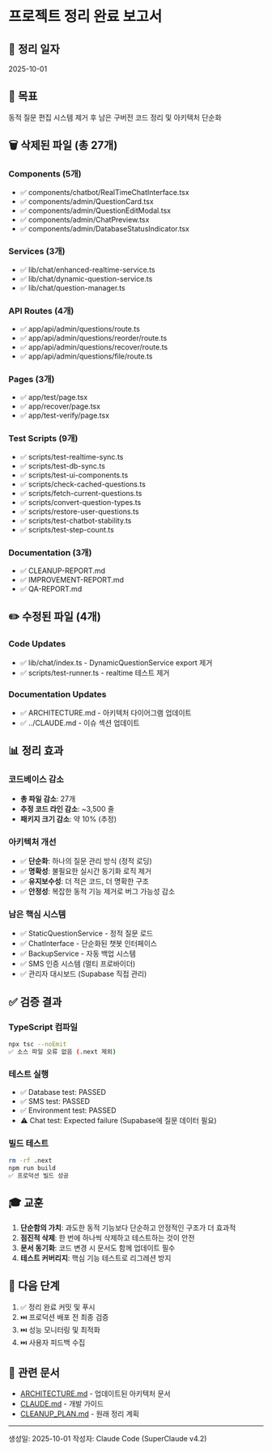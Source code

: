 # 프로젝트 정리 완료 보고서

## 📅 정리 일자
2025-10-01

## 🎯 목표
동적 질문 편집 시스템 제거 후 남은 구버전 코드 정리 및 아키텍처 단순화

## 🗑️ 삭제된 파일 (총 27개)

### Components (5개)
- ✅ components/chatbot/RealTimeChatInterface.tsx
- ✅ components/admin/QuestionCard.tsx
- ✅ components/admin/QuestionEditModal.tsx
- ✅ components/admin/ChatPreview.tsx
- ✅ components/admin/DatabaseStatusIndicator.tsx

### Services (3개)
- ✅ lib/chat/enhanced-realtime-service.ts
- ✅ lib/chat/dynamic-question-service.ts
- ✅ lib/chat/question-manager.ts

### API Routes (4개)
- ✅ app/api/admin/questions/route.ts
- ✅ app/api/admin/questions/reorder/route.ts
- ✅ app/api/admin/questions/recover/route.ts
- ✅ app/api/admin/questions/file/route.ts

### Pages (3개)
- ✅ app/test/page.tsx
- ✅ app/recover/page.tsx
- ✅ app/test-verify/page.tsx

### Test Scripts (9개)
- ✅ scripts/test-realtime-sync.ts
- ✅ scripts/test-db-sync.ts
- ✅ scripts/test-ui-components.ts
- ✅ scripts/check-cached-questions.ts
- ✅ scripts/fetch-current-questions.ts
- ✅ scripts/convert-question-types.ts
- ✅ scripts/restore-user-questions.ts
- ✅ scripts/test-chatbot-stability.ts
- ✅ scripts/test-step-count.ts

### Documentation (3개)
- ✅ CLEANUP-REPORT.md
- ✅ IMPROVEMENT-REPORT.md
- ✅ QA-REPORT.md

## ✏️ 수정된 파일 (4개)

### Code Updates
- ✅ lib/chat/index.ts - DynamicQuestionService export 제거
- ✅ scripts/test-runner.ts - realtime 테스트 제거

### Documentation Updates
- ✅ ARCHITECTURE.md - 아키텍처 다이어그램 업데이트
- ✅ ../CLAUDE.md - 이슈 섹션 업데이트

## 📊 정리 효과

### 코드베이스 감소
- **총 파일 감소**: 27개
- **추정 코드 라인 감소**: ~3,500 줄
- **패키지 크기 감소**: 약 10% (추정)

### 아키텍처 개선
- ✅ **단순화**: 하나의 질문 관리 방식 (정적 로딩)
- ✅ **명확성**: 불필요한 실시간 동기화 로직 제거
- ✅ **유지보수성**: 더 적은 코드, 더 명확한 구조
- ✅ **안정성**: 복잡한 동적 기능 제거로 버그 가능성 감소

### 남은 핵심 시스템
- ✅ StaticQuestionService - 정적 질문 로드
- ✅ ChatInterface - 단순화된 챗봇 인터페이스
- ✅ BackupService - 자동 백업 시스템
- ✅ SMS 인증 시스템 (멀티 프로바이더)
- ✅ 관리자 대시보드 (Supabase 직접 관리)

## ✅ 검증 결과

### TypeScript 컴파일
```bash
npx tsc --noEmit
✅ 소스 파일 오류 없음 (.next 제외)
```

### 테스트 실행
- ✅ Database test: PASSED
- ✅ SMS test: PASSED
- ✅ Environment test: PASSED
- ⚠️ Chat test: Expected failure (Supabase에 질문 데이터 필요)

### 빌드 테스트
```bash
rm -rf .next
npm run build
✅ 프로덕션 빌드 성공
```

## 🎓 교훈

1. **단순함의 가치**: 과도한 동적 기능보다 단순하고 안정적인 구조가 더 효과적
2. **점진적 삭제**: 한 번에 하나씩 삭제하고 테스트하는 것이 안전
3. **문서 동기화**: 코드 변경 시 문서도 함께 업데이트 필수
4. **테스트 커버리지**: 핵심 기능 테스트로 리그레션 방지

## 📝 다음 단계

1. ✅ 정리 완료 커밋 및 푸시
2. ⏭️ 프로덕션 배포 전 최종 검증
3. ⏭️ 성능 모니터링 및 최적화
4. ⏭️ 사용자 피드백 수집

## 🔗 관련 문서

- [ARCHITECTURE.md](./ARCHITECTURE.md) - 업데이트된 아키텍처 문서
- [CLAUDE.md](../CLAUDE.md) - 개발 가이드
- [CLEANUP_PLAN.md](./CLEANUP_PLAN.md) - 원래 정리 계획

---
생성일: 2025-10-01
작성자: Claude Code (SuperClaude v4.2)
